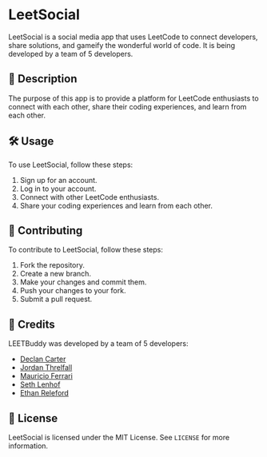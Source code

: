 # LeetSocial
LeetSocial is a social media app that uses LeetCode to connect developers, share solutions, and gameify the wonderful world of code. It is being developed by a team of 5 developers.

## 📝 Description
The purpose of this app is to provide a platform for LeetCode enthusiasts to connect with each other, share their coding experiences, and learn from each other.


## 🛠️ Usage
To use LeetSocial, follow these steps:
1. Sign up for an account.
2. Log in to your account.
3. Connect with other LeetCode enthusiasts.
4. Share your coding experiences and learn from each other.

## 👥 Contributing
To contribute to LeetSocial, follow these steps:
1. Fork the repository.
2. Create a new branch.
3. Make your changes and commit them.
4. Push your changes to your fork.
5. Submit a pull request.

## 🙌 Credits
LEETBuddy was developed by a team of 5 developers:
- [Declan Carter](https://github.com/thedeclancarter)
- [Jordan Threlfall](https://github.com/jordanthrelfall)
- [Mauricio Ferrari](https://github.com/meecethereese)
- [Seth Lenhof](https://github.com/sethlenhof)
- [Ethan Releford](https://github.com/ethanreleford)

## 📜 License
LeetSocial is licensed under the MIT License. See `LICENSE` for more information.
